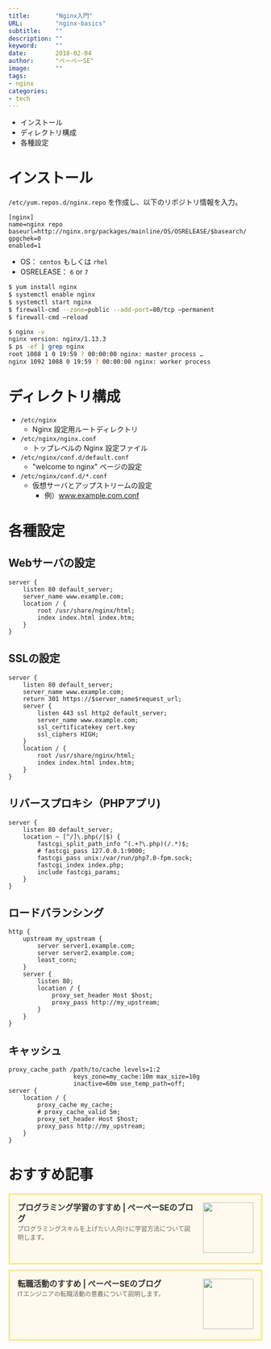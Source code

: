 ```yaml
---
title:       "Nginx入門"
URL:         "nginx-basics"
subtitle:    ""
description: ""
keyword:     ""
date:        2018-02-04
author:      "ぺーぺーSE"
image:       ""
tags:
- nginx
categories:
- tech
---
```


- インストール
- ディレクトリ構成
- 各種設定

<!--more-->

# インストール

`/etc/yum.repos.d/nginx.repo` を作成し、以下のリポジトリ情報を入力。

```
[nginx]
name=nginx repo
baseurl=http://nginx.org/packages/mainline/OS/OSRELEASE/$basearch/
gpgchek=0
enabled=1
```

- OS： `centos` もしくは `rhel`
- OSRELEASE： `6` or `7`

```bash
$ yum install nginx
$ systemctl enable nginx
$ systemctl start nginx
$ firewall-cmd --zone=public --add-port=80/tcp –permanent
$ firewall-cmd –reload
```

```bash
$ nginx -v
nginx version: nginx/1.13.3
$ ps -ef | grep nginx
root 1088 1 0 19:59 ? 00:00:00 nginx: master process …
nginx 1092 1088 0 19:59 ? 00:00:00 nginx: worker process
```

# ディレクトリ構成

- `/etc/nginx`
    - Nginx 設定用ルートディレクトリ
- `/etc/nginx/nginx.conf`
    - トップレベルの Nginx 設定ファイル
- `/etc/nginx/conf.d/default.conf`
    - "welcome to nginx" ページの設定
- `/etc/nginx/conf.d/*.conf`
    - 仮想サーバとアップストリームの設定
        - 例）www.example.com.conf

# 各種設定

## Webサーバの設定

```
server {
    listen 80 default_server;
    server_name www.example.com;
    location / {
        root /usr/share/nginx/html;
        index index.html index.htm;
    }
}
```

## SSLの設定

```
server {
    listen 80 default_server;
    server_name www.example.com;
    return 301 https://$server_name$request_url;
    server {
        listen 443 ssl http2 default_server;
        server_name www.example.com;
        ssl_certificatekey cert.key
        ssl_ciphers HIGH;
    }
    location / {
        root /usr/share/nginx/html;
        index index.html index.htm;
    }
}
```

## リバースプロキシ（PHPアプリ)

```
server {
    listen 80 default_server;
    location ~ [^/]\.php(/|$) {
        fastcgi_split_path_info ^(.+?\.php)(/.*)$;
        # fastcgi_pass 127.0.0.1:9000;
        fastcgi_pass unix:/var/run/php7.0-fpm.sock;
        fastcgi_index index.php;
        include fastcgi_params;
    }
}
```

## ロードバランシング

```
http {
    upstream my_upstream {
        server server1.example.com;
        server server2.example.com;
        least_conn;
    }
    server {
        listen 80;
        location / {
            proxy_set_header Host $host;
            proxy_pass http://my_upstream;
        }
    }
}
```

## キャッシュ

```
proxy_cache_path /path/to/cache levels=1:2
                  keys_zone=my_cache:10m max_size=10g
                  inactive=60m use_temp_path=off;
server {
    location / {
        proxy_cache my_cache;
        # proxy_cache_valid 5m;
        proxy_set_header Host $host;
        proxy_pass http://my_upstream;
    }
}
```

# おすすめ記事

<!-- プログラミング学習のすすめ -->
<div class="blogcardfu" style="width:auto;max-width:9999px;border:3px solid #FBE599;border-radius:3px;margin:10px 0;padding:15px;line-height:1.4;text-align:left;background:#FFFAEB;"><a href="https://blog.pepese.com/article-programing-learning" target="_blank" style="display:block;text-decoration:none;"><span class="blogcardfu-image" style="float:right;width:100px;padding:0 0 0 10px;margin:0 0 5px 5px;"><img src="https://images.weserv.nl/?w=100&url=ssl:blog.pepese.com/img/yaruwo.gif" width="100" style="width:100%;height:auto;max-height:100px;min-width:0;border:0 none;margin:0;"></span><br style="display:none"><span class="blogcardfu-title" style="font-size:112.5%;font-weight:700;color:#333333;margin:0 0 5px 0;">プログラミング学習のすすめ | ぺーぺーSEのブログ</span><br><span class="blogcardfu-content" style="font-size:87.5%;font-weight:400;color:#666666;">プログラミングスキルを上げたい人向けに学習方法について説明します。</span><br><span style="clear:both;display:block;overflow:hidden;height:0;">&nbsp;</span></a></div>

<!-- 転職活動のすすめ -->
<div class="blogcardfu" style="width:auto;max-width:9999px;border:3px solid #FBE599;border-radius:3px;margin:10px 0;padding:15px;line-height:1.4;text-align:left;background:#FFFAEB;"><a href="https://blog.pepese.com/article-job-changing" target="_blank" style="display:block;text-decoration:none;"><span class="blogcardfu-image" style="float:right;width:100px;padding:0 0 0 10px;margin:0 0 5px 5px;"><img src="https://images.weserv.nl/?w=100&url=ssl:blog.pepese.com/img/yaruwo.gif" width="100" style="width:100%;height:auto;max-height:100px;min-width:0;border:0 none;margin:0;"></span><br style="display:none"><span class="blogcardfu-title" style="font-size:112.5%;font-weight:700;color:#333333;margin:0 0 5px 0;">転職活動のすすめ | ぺーぺーSEのブログ</span><br><span class="blogcardfu-content" style="font-size:87.5%;font-weight:400;color:#666666;">ITエンジニアの転職活動の意義について説明します。</span><br><span style="clear:both;display:block;overflow:hidden;height:0;">&nbsp;</span></a></div>